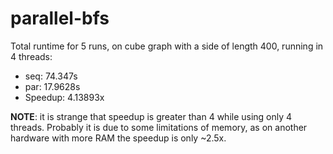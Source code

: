 # parallel-bfs

Total runtime for 5 runs, on cube graph with a side of length 400, running in 4 threads:
- seq: 74.347s
- par: 17.9628s
- Speedup: 4.13893x

**NOTE**: it is strange that speedup is greater than 4 while using only 4 threads. Probably it is due to some limitations of memory, as on another hardware with more RAM the speedup is only ~2.5x.